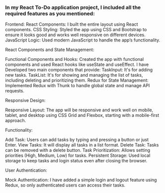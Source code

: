 ### In my React To-Do application project, I included all the required features as you mentioned:
Frontend:
React Components: I built the entire layout using React components.
CSS Styling: Styled the app using CSS and Bootstrap to ensure it looks good and works well responsive on different devices.
JavaScript Logic: Used modern JavaScript to handle the app’s functionality.

React Components and State Management:

Functional Components and Hooks: Created the app with functional components and used React hooks like useState and useEffect.
I have Developed two main components that provide:
TaskInput: It's for adding new tasks.
TaskList: It's for showing and managing the list of tasks, including deleting and prioritizing them.
Redux for State Management: Implemented Redux with Thunk to handle global state and manage API requests.

Responsive Design:

Responsive Layout: The app will be responsive and work well on mobile, tablet, and desktop using CSS Grid and Flexbox, starting with a mobile-first approach.

Functionality:

Add Task: Users can add tasks by typing and pressing a button or just Enter.
View Tasks: It will display all tasks in a list format.
Delete Task: Tasks can be removed with a delete button.
Task Prioritization: Allows setting priorities (High, Medium, Low) for tasks.
Persistent Storage: Used local storage to keep tasks and login status even after closing the browser.

User Authentication:

Mock Authentication: I have added a simple login and logout feature using Redux, so only authenticated users can access their tasks.
